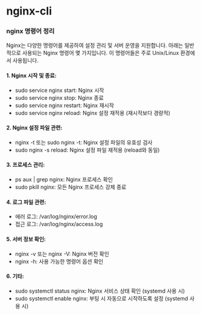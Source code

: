 # nginx-cli
### nginx 명령어 정리 <br>
Nginx는 다양한 명령어를 제공하여 설정 관리 및 서버 운영을 지원합니다. 아래는 일반적으로 사용되는 Nginx 명령어 몇 가지입니다. 이 명령어들은 주로 Unix/Linux 환경에서 사용됩니다.

#### 1. Nginx 시작 및 종료:

- sudo service nginx start: Nginx 시작
- sudo service nginx stop: Nginx 종료
- sudo service nginx restart: Nginx 재시작
- sudo service nginx reload: Nginx 설정 재적용 (재시작보다 경량적)

#### 2. Nginx 설정 파일 관련:

- nginx -t 또는 sudo nginx -t: Nginx 설정 파일의 유효성 검사
- sudo nginx -s reload: Nginx 설정 파일 재적용 (reload와 동일)

#### 3. 프로세스 관리:

- ps aux | grep nginx: Nginx 프로세스 확인
- sudo pkill nginx: 모든 Nginx 프로세스 강제 종료
#### 4. 로그 파일 관련:

- 에러 로그: /var/log/nginx/error.log
- 접근 로그: /var/log/nginx/access.log
#### 5. 서버 정보 확인:

- nginx -v 또는 nginx -V: Nginx 버전 확인
- nginx -h: 사용 가능한 명령어 옵션 확인
#### 6. 기타:

- sudo systemctl status nginx: Nginx 서비스 상태 확인 (systemd 사용 시)
- sudo systemctl enable nginx: 부팅 시 자동으로 시작하도록 설정 (systemd 사용 시)
